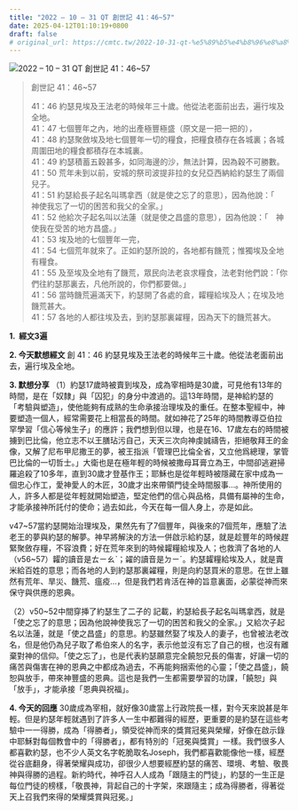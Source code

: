 ```yaml
---
title: "2022 – 10 – 31 QT 創世記 41：46~57"
date: 2025-04-12T01:10:19+0800
draft: false
# original_url: https://cmtc.tw/2022-10-31-qt-%e5%89%b5%e4%b8%96%e8%a8%98-41%ef%bc%9a4657
---
```


![2022 – 10 – 31 QT 創世記 41：46\~57](/images/qt.jpg  "2022 – 10 – 31 QT 創世記 41：46\~57")

> 創世記 41：46\~57
>
> 41：46 約瑟見埃及王法老的時候年三十歲。他從法老面前出去，遍行埃及全地。  
> 41：47 七個豐年之內，地的出產極豐極盛（原文是一把一把的），  
> 41：48 約瑟聚斂埃及地七個豐年一切的糧食，把糧食積存在各城裏；各城周圍田地的糧食都積存在本城裏。  
> 41：49 約瑟積蓄五穀甚多，如同海邊的沙，無法計算，因為穀不可勝數。  
> 41：50 荒年未到以前，安城的祭司波提非拉的女兒亞西納給約瑟生了兩個兒子。  
> 41：51 約瑟給長子起名叫瑪拿西（就是使之忘了的意思），因為他說：「　神使我忘了一切的困苦和我父的全家。」  
> 41：52 他給次子起名叫以法蓮（就是使之昌盛的意思），因為他說：「　神使我在受苦的地方昌盛。」  
> 41：53 埃及地的七個豐年一完，  
> 41：54 七個荒年就來了。正如約瑟所說的，各地都有饑荒；惟獨埃及全地有糧食。  
> 41：55 及至埃及全地有了饑荒，眾民向法老哀求糧食，法老對他們說：「你們往約瑟那裏去，凡他所說的，你們都要做。」  
> 41：56 當時饑荒遍滿天下，約瑟開了各處的倉，糶糧給埃及人；在埃及地饑荒甚大。  
> 41：57 各地的人都往埃及去，到約瑟那裏糴糧，因為天下的饑荒甚大。

**1.  經文3遍**

**2. 今天默想經文**
創 41：46 約瑟見埃及王法老的時候年三十歲。他從法老面前出去，遍行埃及全地。

**3. 默想分享**
（1）約瑟17歲時被賣到埃及，成為宰相時是30歲，可見他有13年的時間，是在「奴隸」與「囚犯」的身分中渡過的。這13年時間，是神給約瑟的「考驗與塑造」，使他能夠有成熟的生命承接治理埃及的重任。在整本聖經中，神要塑造一個人，經常需要花上相當長的時間。就如神花了25年的時間教導亞伯拉罕學習「信心等候生子」的應許；我們想到但以理，也是在16、17歲左右的時間被擄到巴比倫，他立志不以王膳玷污自己，天天三次向神虔誠禱告，拒絕敬拜王的金像，又解了尼布甲尼撒王的夢，被王指派「管理巴比倫全省，又立他爲總理，掌管巴比倫的一切哲士。」大衛也是在極年輕的時候被撒母耳膏立為王，中間卻逃避掃羅追殺了10多年，直到30歲才登基作王；耶穌也是從年輕時被隱藏在家中成為一個忠心作工，愛神愛人的木匠，30歲才出來帶領門徒全時間服事…。神所使用的人，許多人都是從年輕就開始塑造，堅定他們的信心與品格，具備有屬神的生命，才能承接神所託付的使命；過去如此，今天在每一個人身上，亦是如此。

v47\~57當約瑟開始治理埃及，果然先有了7個豐年，與後來的7個荒年，應驗了法老王的夢與約瑟的解夢。神早將解決的方法一併啟示給約瑟，就是趁豐年的時候趕緊聚斂存糧，不容浪費；好在荒年來到的時候糶糧給埃及人；也救濟了各地的人（v56\~57）糶的讀音是ㄊㄧㄠˋ；糴的讀音是ㄉㄧˊ。約瑟糶糧給埃及人，就是賣米給百姓的意思；而各地的人到約瑟那裏糴糧，則是向約瑟買米的意思。在世上雖然有荒年、旱災、饑荒、瘟疫…，但是我們若肯活在神的旨意裏面，必蒙從神而來保守與供應的恩典。

（2）v50\~52中間穿挿了約瑟生了二子的 記載，約瑟給長子起名叫瑪拿西，就是「使之忘了的意思；因為他說神使我忘了一切的困苦和我父的全家。」又給次子起名以法蓮，就是「使之昌盛」的意思。約瑟雖然娶了埃及人的妻子，也曾被法老改名，但是他仍為兒子取了希伯來人的名字，表示他並沒有忘了自己的根，也沒有離棄對神的信仰。「使之忘了」，也是代表約瑟願意完全饒恕兄長的傷害，好讓一切的痛苦與傷害在神的恩典之中都成為過去，不再能夠捆索他的心靈；「使之昌盛」，饒恕與放手，帶來神豐盛的恩典。這也是我們一生都需要學習的功課，「饒恕」與「放手」，才能承接「恩典與祝福」。

**4. 今天的回應**
30歲成為宰相，就好像30歲當上行政院長一樣，對今天來說甚是年輕。但是約瑟年輕就遇到了許多人一生中都難得的經歷，更重要的是約瑟在這些考驗中一一得勝，成為「得勝者」，領受從神而來的獎賞冠冕與榮耀，好像在啟示錄中耶穌對每個教會中的「得勝者」，都有特別的「冠冕與獎賞」一樣。我們很多人都喜歡約瑟，也不少人英文名字乾脆取名Joseph，我們都喜歡能像他一樣，經歷從谷底翻身，得著榮耀與成功，卻很少人想要經歷約瑟的痛苦、環境、考驗、敬畏神與得勝的過程。新約時代，神呼召人人成為「跟隨主的門徒」，約瑟的一生正是每位門徒的榜樣，「敬畏神，背起自己的十字架，來跟隨主；成為得勝者，得著從天上召我們來得的榮耀獎賞與冠冕。」
